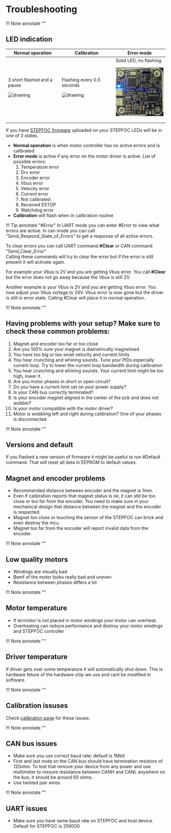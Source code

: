 # **Troubleshooting**

!!! Note annotate "" 

## **LED indication**
Normal operation | Calibration | Error mode 
---- | ---- | ----
3 short flashed and a pause <p align="left"> <img src="../assets/Normal.gif" alt="drawing" width="180"/> <br /> </p> | Flashing every 0.5 seconds <p align="left"> <img src="../assets/Calib.gif" alt="drawing" width="180"/> <br /> </p> | Solid LED, no flashing. <p align="left"> <img src="../assets/Error2.PNG" alt="drawing" width="180"/> <br /> </p>

If you have [STEPFOC firmware](https://github.com/PCrnjak/STEPFOC-stepper-controller/tree/main/STEPFOC%20firmware) uploaded on your STEPFOC LEDs will be in one of 3 states.

* **Normal operation** is when motor controller has no active errors and is calibrated
* **Error mode** is active if any error on the motor driver is active. List of possible errors:
    1. Temperature error
    2. Drv error
    3. Encoder error
    4. Vbus error
    5. Velocity error
    6. Current error
    7. Not calibrated 
    8. Received ESTOP
    9. Watchdog error
* **Calibration** will flash when in calibration routine

!!! Tip annotate "#Error" 
    In UART mode you can enter #Error to view what errors are active. In can mode you can call "Send_Respond_State_of_Errors" to get a response of all active errors.

To clear errors you can call UART command **#Clear** or CAN command "Send_Clear_Error"<br />
Calling these commands will try to clear the error but if the error is still present it will activate again. <br />

For example your Vbus is 2V and you are getting Vbus error. You call **#Clear** but the error does not go away because the Vbus is still 2V.<br />

Another example is your Vbus is 2V and you are getting Vbus error. You now adjust your Vbus voltage to 24V. Vbus error is now gone but the driver is still in error state. Calling #Clear will place it in normal operation.

!!! Note annotate "" 

## **Having problems with your setup? Make sure to check these common problems:**

1. Magnet and encoder too far or too close
2. Are you 100% sure your magnet is diametrically magnetised
3. You have too big or too small velocity and current limits
4. You hear crunching and whining sounds. Tune your PIDs especially current loop. Try to lower the current loop bandwidth during calibration
5. You hear crunching and whining sounds. Your current limit might be too high, lower it.
6. Are you motor phases in short or open circuit?
7. Do you have a current limit set on your power supply?
8. Is your CAN bus correctly terminated?
9. Is your encoder magnet aligned in the center of the pcb and does not wobble?
10. Is your motor compatible with the motor driver?
11. Motor is wobbling left and right during calibration? One of your phases is disconnected
 

!!! Note annotate "" 

## **Versions and default**

If you flashed a new version of firmware it might be useful to run #Default command. That will reset all data in EEPROM to default values.


## **Magnet and encoder problems**

* Recommended distance between encoder and the magnet is 1mm.
* Even if calibration reports that magnet status is ok; it can still be too close or too far from the encoder. You need to make sure in your mechanical design that distance between the magnet and the encoder is respected.
* Magnet too close or touching the sensor of the STEPFOC can brick and even destroy the mcu.
* Magnet too far from the encoder will report invalid data from the encoder. 

!!! Note annotate "" 

## **Low quality motors**

* Windings are visually bad
* Bemf of the motor looks really bad and uneven
* Resistance between phases differs a lot

!!! Note annotate "" 

## **Motor temperature**

* If termistor is not placed in motor windings your motor can overheat.
* Overheating can reduce performance and destroy your motor windings and STEPFOC controller

!!! Note annotate "" 


## **Driver temperature**

If driver gets over some temperature it will automatically shut down. This is hardware feture of the hardware chip we use and cant be modified in software. 

!!! Note annotate "" 

## **Calibration issuses**

Check [calibration page](https://source-robotics.github.io/STEPFOC-docs/calibration/) for these issues.

!!! Note annotate "" 

## **CAN bus issues**

* Make sure you use correct baud rate; default is 1Mbit
* First and last node on the CAN bus should have termination resistors of 120ohm. To test that remove your device from any power and use multimeter to mesure resistance between CANH and CANL anywhere on the bus; it should be around 60 ohms.
* Use twisted pair wires.

!!! Note annotate "" 

## **UART issues**

* Make sure you have same baud rate on STEPFOC and host device.  Default for STEPFOC is 256000



